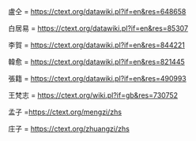 盧仝 = https://ctext.org/datawiki.pl?if=en&res=648658

白居易 = https://ctext.org/datawiki.pl?if=en&res=85307

李賀 = https://ctext.org/datawiki.pl?if=en&res=844221

韓愈 = https://ctext.org/datawiki.pl?if=en&res=821445

張籍 = https://ctext.org/datawiki.pl?if=en&res=490993

王梵志 = https://ctext.org/wiki.pl?if=gb&res=730752

孟子 =https://ctext.org/mengzi/zhs

庄子 = https://ctext.org/zhuangzi/zhs